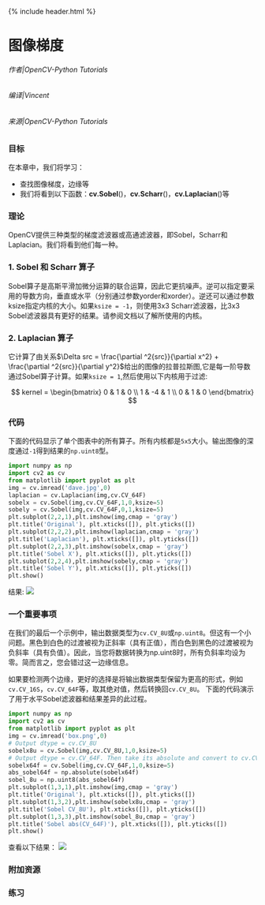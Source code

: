 {% include header.html %}

# 图像梯度

###### 作者|OpenCV-Python Tutorials
###### 编译|Vincent
###### 来源|OpenCV-Python Tutorials  

### 目标

在本章中，我们将学习：
- 查找图像梯度，边缘等
- 我们将看到以下函数：**cv.Sobel**()，**cv.Scharr**()，**cv.Laplacian**()等

### 理论

OpenCV提供三种类型的梯度滤波器或高通滤波器，即Sobel，Scharr和Laplacian。我们将看到他们每一种。

### 1. Sobel 和 Scharr 算子

Sobel算子是高斯平滑加微分运算的联合运算，因此它更抗噪声。逆可以指定要采用的导数方向，垂直或水平（分别通过参数yorder和xorder）。逆还可以通过参数ksize指定内核的大小。如果`ksize = -1`，则使用3x3 Scharr滤波器，比3x3 Sobel滤波器具有更好的结果。请参阅文档以了解所使用的内核。

### 2. Laplacian 算子

它计算了由关系$\Delta src = \frac{\partial ^2{src}}{\partial x^2} + \frac{\partial ^2{src}}{\partial y^2}$给出的图像的拉普拉斯图,它是每一阶导数通过Sobel算子计算。如果`ksize = 1`,然后使用以下内核用于过滤:

$$
kernel = \begin{bmatrix} 0 & 1 & 0 \\ 1 & -4 & 1 \\ 0 & 1 & 0 \end{bmatrix}
$$

### 代码

下面的代码显示了单个图表中的所有算子。所有内核都是`5x5`大小。输出图像的深度通过`-1`得到结果的`np.uint8`型。

```python
import numpy as np
import cv2 as cv
from matplotlib import pyplot as plt
img = cv.imread('dave.jpg',0)
laplacian = cv.Laplacian(img,cv.CV_64F)
sobelx = cv.Sobel(img,cv.CV_64F,1,0,ksize=5)
sobely = cv.Sobel(img,cv.CV_64F,0,1,ksize=5)
plt.subplot(2,2,1),plt.imshow(img,cmap = 'gray')
plt.title('Original'), plt.xticks([]), plt.yticks([])
plt.subplot(2,2,2),plt.imshow(laplacian,cmap = 'gray')
plt.title('Laplacian'), plt.xticks([]), plt.yticks([])
plt.subplot(2,2,3),plt.imshow(sobelx,cmap = 'gray')
plt.title('Sobel X'), plt.xticks([]), plt.yticks([])
plt.subplot(2,2,4),plt.imshow(sobely,cmap = 'gray')
plt.title('Sobel Y'), plt.xticks([]), plt.yticks([])
plt.show()
```

结果:
![](http://qiniu.aihubs.net/gradients.jpg)

### 一个重要事项

在我们的最后一个示例中，输出数据类型为`cv.CV_8U`或`np.uint8`。但这有一个小问题。黑色到白色的过渡被视为正斜率（具有正值），而白色到黑色的过渡被视为负斜率（具有负值）。因此，当您将数据转换为np.uint8时，所有负斜率均​​设为零。简而言之，您会错过这一边缘信息。

如果要检测两个边缘，更好的选择是将输出数据类型保留为更高的形式，例如`cv.CV_16S`，`cv.CV_64F`等，取其绝对值，然后转换回`cv.CV_8U`。
下面的代码演示了用于水平Sobel滤波器和结果差异的此过程。

```python
import numpy as np
import cv2 as cv
from matplotlib import pyplot as plt
img = cv.imread('box.png',0)
# Output dtype = cv.CV_8U
sobelx8u = cv.Sobel(img,cv.CV_8U,1,0,ksize=5)
# Output dtype = cv.CV_64F. Then take its absolute and convert to cv.CV_8U
sobelx64f = cv.Sobel(img,cv.CV_64F,1,0,ksize=5)
abs_sobel64f = np.absolute(sobelx64f)
sobel_8u = np.uint8(abs_sobel64f)
plt.subplot(1,3,1),plt.imshow(img,cmap = 'gray')
plt.title('Original'), plt.xticks([]), plt.yticks([])
plt.subplot(1,3,2),plt.imshow(sobelx8u,cmap = 'gray')
plt.title('Sobel CV_8U'), plt.xticks([]), plt.yticks([])
plt.subplot(1,3,3),plt.imshow(sobel_8u,cmap = 'gray')
plt.title('Sobel abs(CV_64F)'), plt.xticks([]), plt.yticks([])
plt.show()
```

查看以下结果：
![](http://qiniu.aihubs.net/double_edge.jpg)

### 附加资源

### 练习